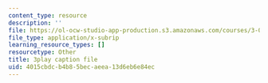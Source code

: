 ```yaml
---
content_type: resource
description: ''
file: https://ol-ocw-studio-app-production.s3.amazonaws.com/courses/3-091sc-introduction-to-solid-state-chemistry-fall-2010/4015cbdcb4b85becaeea13d6eb6e84ec_56d9qcsHGwE.vtt
file_type: application/x-subrip
learning_resource_types: []
resourcetype: Other
title: 3play caption file
uid: 4015cbdc-b4b8-5bec-aeea-13d6eb6e84ec
---
```

